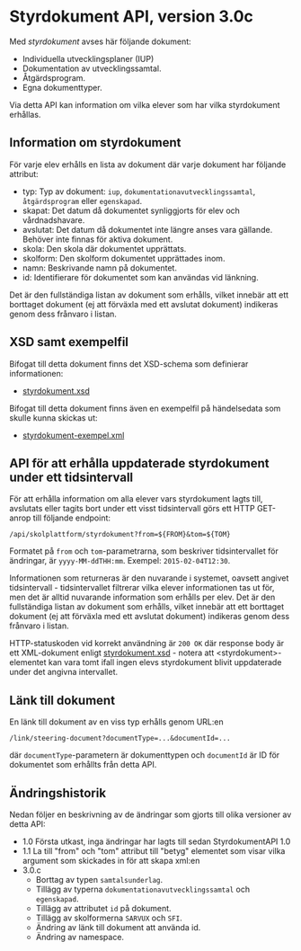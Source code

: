 Styrdokument API, version 3.0c
==============================
Med _styrdokument_ avses här följande dokument:

- Individuella utvecklingsplaner (IUP)
- Dokumentation av utvecklingssamtal.
- Åtgärdsprogram.
- Egna dokumenttyper.

Via detta API kan information om vilka elever som har vilka styrdokument erhållas.

Information om styrdokument
---------------------------
För varje elev erhålls en lista av dokument där varje dokument har följande attribut:

- typ: Typ av dokument: `iup`, `dokumentationavutvecklingssamtal`, `åtgärdsprogram` eller `egenskapad`.
- skapat: Det datum då dokumentet synliggjorts för elev och vårdnadshavare.
- avslutat: Det datum då dokumentet inte längre anses vara gällande. Behöver inte finnas för aktiva dokument.
- skola: Den skola där dokumentet upprättats.
- skolform: Den skolform dokumentet upprättades inom.
- namn: Beskrivande namn på dokumentet.
- id: Identifierare för dokumentet som kan användas vid länkning.

Det är den fullständiga listan av dokument som erhålls, vilket innebär att ett borttaget dokument (ej att förväxla med ett avslutat dokument) indikeras genom dess frånvaro i listan.

XSD samt exempelfil
-------------------
Bifogat till detta dokument finns det XSD-schema som definierar informationen:
- [styrdokument.xsd](styrdokument.xsd)

Bifogat till detta dokument finns även en exempelfil på händelsedata som skulle kunna skickas ut:
- [styrdokument-exempel.xml](styrdokument-exempel.xml)

API för att erhålla uppdaterade styrdokument under ett tidsintervall
--------------------------------------------------------------------
För att erhålla information om alla elever vars styrdokument lagts till, avslutats eller tagits bort under ett visst tidsintervall görs ett HTTP GET-anrop till följande endpoint:

    /api/skolplattform/styrdokument?from=${FROM}&tom=${TOM}

Formatet på `from` och `tom`-parametrarna, som beskriver tidsintervallet för ändringar, är `yyyy-MM-ddTHH:mm`. Exempel: `2015-02-04T12:30`.

Informationen som returneras är den nuvarande i systemet, oavsett angivet tidsintervall - tidsintervallet filtrerar vilka elever informationen tas ut för, men det är alltid nuvarande information som erhålls per elev. Det är den fullständiga listan av dokument som erhålls, vilket innebär att ett borttaget dokument (ej att förväxla med ett avslutat dokument) indikeras genom dess frånvaro i listan.

HTTP-statuskoden vid korrekt användning är `200 OK` där response body är ett XML-dokument enligt [styrdokument.xsd](styrdokument.xsd) - notera att &lt;styrdokument&gt;-elementet kan vara tomt ifall ingen elevs styrdokument blivit uppdaterade under det angivna intervallet.

Länk till dokument
------------------
En länk till dokument av en viss typ erhålls genom URL:en

    /link/steering-document?documentType=...&documentId=...

där `documentType`-parametern är dokumenttypen och `documentId` är ID för dokumentet som erhållts från detta API.

Ändringshistorik
----------------
Nedan följer en beskrivning av de ändringar som gjorts till olika versioner av detta API:
- 1.0 Första utkast, inga ändringar har lagts till sedan StyrdokumentAPI 1.0 
- 1.1 La till "from" och "tom" attribut till "betyg" elementet som visar vilka argument som skickades in för att skapa xml:en
- 3.0.c
    - Borttag av typen `samtalsunderlag`.
    - Tillägg av typerna `dokumentationavutvecklingssamtal` och `egenskapad`.
    - Tillägg av attributet `id` på dokument.
    - Tillägg av skolformerna `SARVUX` och `SFI`.
    - Ändring av länk till dokument att använda id.
    - Ändring av namespace.
